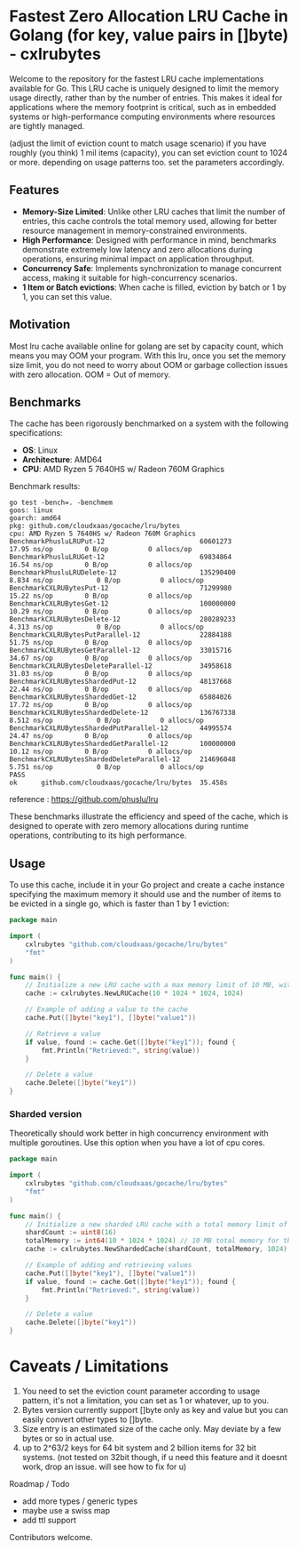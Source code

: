 # Fastest Zero Allocation LRU Cache in Golang (for key, value pairs in []byte) - cxlrubytes

Welcome to the repository for the fastest LRU cache implementations available for Go. This LRU cache is uniquely designed to limit the memory usage directly, rather than by the number of entries. This makes it ideal for applications where the memory footprint is critical, such as in embedded systems or high-performance computing environments where resources are tightly managed.

(adjust the limit of eviction count to match usage scenario)
if you have roughly (you think) 1 mil items (capacity), you can set eviction count to 1024 or more. depending on usage patterns too. set the parameters accordingly.

## Features

- **Memory-Size Limited**: Unlike other LRU caches that limit the number of entries, this cache controls the total memory used, allowing for better resource management in memory-constrained environments.
- **High Performance**: Designed with performance in mind, benchmarks demonstrate extremely low latency and zero allocations during operations, ensuring minimal impact on application throughput.
- **Concurrency Safe**: Implements synchronization to manage concurrent access, making it suitable for high-concurrency scenarios.
- **1 Item or Batch evictions**: When cache is filled, eviction by batch or 1 by 1, you can set this value.

## Motivation
Most lru cache available online for golang are set by capacity count, which means you may OOM your program. With this lru, once you set the memory size limit, you do not need to worry about OOM or garbage collection issues with zero allocation. OOM = Out of memory.

## Benchmarks

The cache has been rigorously benchmarked on a system with the following specifications:
- **OS**: Linux
- **Architecture**: AMD64
- **CPU**: AMD Ryzen 5 7640HS w/ Radeon 760M Graphics

Benchmark results:
```
go test -bench=. -benchmem
goos: linux
goarch: amd64
pkg: github.com/cloudxaas/gocache/lru/bytes
cpu: AMD Ryzen 5 7640HS w/ Radeon 760M Graphics     
BenchmarkPhusluLRUPut-12                       	60601273	        17.95 ns/op	       0 B/op	       0 allocs/op
BenchmarkPhusluLRUGet-12                       	69834864	        16.54 ns/op	       0 B/op	       0 allocs/op
BenchmarkPhusluLRUDelete-12                    	135290400	         8.834 ns/op	       0 B/op	       0 allocs/op
BenchmarkCXLRUBytesPut-12                      	71299980	        15.22 ns/op	       0 B/op	       0 allocs/op
BenchmarkCXLRUBytesGet-12                      	100000000	        10.29 ns/op	       0 B/op	       0 allocs/op
BenchmarkCXLRUBytesDelete-12                   	280289233	         4.313 ns/op	       0 B/op	       0 allocs/op
BenchmarkCXLRUBytesPutParallel-12              	22884188	        51.75 ns/op	       0 B/op	       0 allocs/op
BenchmarkCXLRUBytesGetParallel-12              	33015716	        34.67 ns/op	       0 B/op	       0 allocs/op
BenchmarkCXLRUBytesDeleteParallel-12           	34958618	        31.03 ns/op	       0 B/op	       0 allocs/op
BenchmarkCXLRUBytesShardedPut-12               	48137668	        22.44 ns/op	       0 B/op	       0 allocs/op
BenchmarkCXLRUBytesShardedGet-12               	65884026	        17.72 ns/op	       0 B/op	       0 allocs/op
BenchmarkCXLRUBytesShardedDelete-12            	136767338	         8.512 ns/op	       0 B/op	       0 allocs/op
BenchmarkCXLRUBytesShardedPutParallel-12       	44995574	        24.47 ns/op	       0 B/op	       0 allocs/op
BenchmarkCXLRUBytesShardedGetParallel-12       	100000000	        10.12 ns/op	       0 B/op	       0 allocs/op
BenchmarkCXLRUBytesShardedDeleteParallel-12    	214696048	         5.751 ns/op	       0 B/op	       0 allocs/op
PASS
ok  	github.com/cloudxaas/gocache/lru/bytes	35.458s

```
reference : https://github.com/phuslu/lru


These benchmarks illustrate the efficiency and speed of the cache, which is designed to operate with zero memory allocations during runtime operations, contributing to its high performance.

## Usage

To use this cache, include it in your Go project and create a cache instance specifying the maximum memory it should use and the number of items to be evicted in a single go, which is faster than 1 by 1 eviction:

```go
package main

import (
    cxlrubytes "github.com/cloudxaas/gocache/lru/bytes"
    "fmt"
)

func main() {
    // Initialize a new LRU cache with a max memory limit of 10 MB, with an eviction count of 1024 at one go
    cache := cxlrubytes.NewLRUCache(10 * 1024 * 1024, 1024)

    // Example of adding a value to the cache
    cache.Put([]byte("key1"), []byte("value1"))

    // Retrieve a value
    if value, found := cache.Get([]byte("key1")); found {
        fmt.Println("Retrieved:", string(value))
    }

    // Delete a value
    cache.Delete([]byte("key1"))
}
```


### Sharded version

Theoretically should work better in high concurrency environment with multiple goroutines.
Use this option when you have a lot of cpu cores.
```go
package main

import (
    cxlrubytes "github.com/cloudxaas/gocache/lru/bytes"
    "fmt"
)

func main() {
    // Initialize a new sharded LRU cache with a total memory limit of 10 MB across 16 shards
    shardCount := uint8(16)
    totalMemory := int64(10 * 1024 * 1024) // 10 MB total memory for the cache, with an eviction count of 1024 at one go
    cache := cxlrubytes.NewShardedCache(shardCount, totalMemory, 1024)

    // Example of adding and retrieving values
    cache.Put([]byte("key1"), []byte("value1"))
    if value, found := cache.Get([]byte("key1")); found {
        fmt.Println("Retrieved:", string(value))
    }

    // Delete a value
    cache.Delete([]byte("key1"))
}
```

# Caveats / Limitations
1. You need to set the eviction count parameter according to usage pattern, it's not a limitation, you can set as 1 or whatever, up to you.
2. Bytes version currently support []byte only as key and value but you can easily convert other types to []byte.
3. Size entry is an estimated size of the cache only. May deviate by a few bytes or so in actual use.
4. up to 2^63/2 keys for 64 bit system and 2 billion items for 32 bit systems. (not tested on 32bit though, if u need this feature and it doesnt work, drop an issue. will see how to fix for u)

Roadmap / Todo
- add more types / generic types
- maybe use a swiss map
- add ttl support

Contributors welcome.
